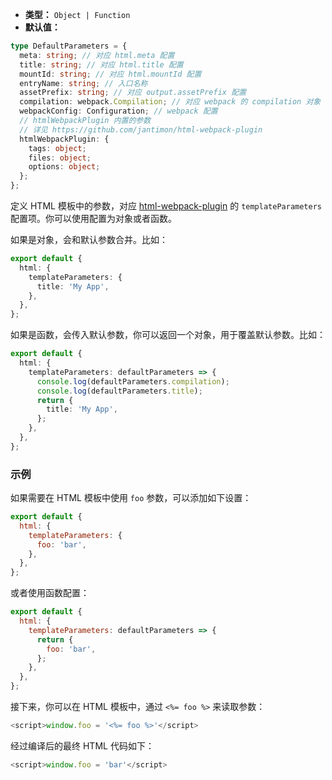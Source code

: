 - **类型：** `Object | Function`
- **默认值：**

```ts
type DefaultParameters = {
  meta: string; // 对应 html.meta 配置
  title: string; // 对应 html.title 配置
  mountId: string; // 对应 html.mountId 配置
  entryName: string; // 入口名称
  assetPrefix: string; // 对应 output.assetPrefix 配置
  compilation: webpack.Compilation; // 对应 webpack 的 compilation 对象
  webpackConfig: Configuration; // webpack 配置
  // htmlWebpackPlugin 内置的参数
  // 详见 https://github.com/jantimon/html-webpack-plugin
  htmlWebpackPlugin: {
    tags: object;
    files: object;
    options: object;
  };
};
```

定义 HTML 模板中的参数，对应 [html-webpack-plugin](https://github.com/jantimon/html-webpack-plugin) 的 `templateParameters` 配置项。你可以使用配置为对象或者函数。

如果是对象，会和默认参数合并。比如：

```ts
export default {
  html: {
    templateParameters: {
      title: 'My App',
    },
  },
};
```

如果是函数，会传入默认参数，你可以返回一个对象，用于覆盖默认参数。比如：

```ts
export default {
  html: {
    templateParameters: defaultParameters => {
      console.log(defaultParameters.compilation);
      console.log(defaultParameters.title);
      return {
        title: 'My App',
      };
    },
  },
};
```

### 示例

如果需要在 HTML 模板中使用 `foo` 参数，可以添加如下设置：

```js
export default {
  html: {
    templateParameters: {
      foo: 'bar',
    },
  },
};
```

或者使用函数配置：

```js
export default {
  html: {
    templateParameters: defaultParameters => {
      return {
        foo: 'bar',
      };
    },
  },
};
```

接下来，你可以在 HTML 模板中，通过 `<%= foo %>` 来读取参数：

```js
<script>window.foo = '<%= foo %>'</script>
```

经过编译后的最终 HTML 代码如下：

```js
<script>window.foo = 'bar'</script>
```
